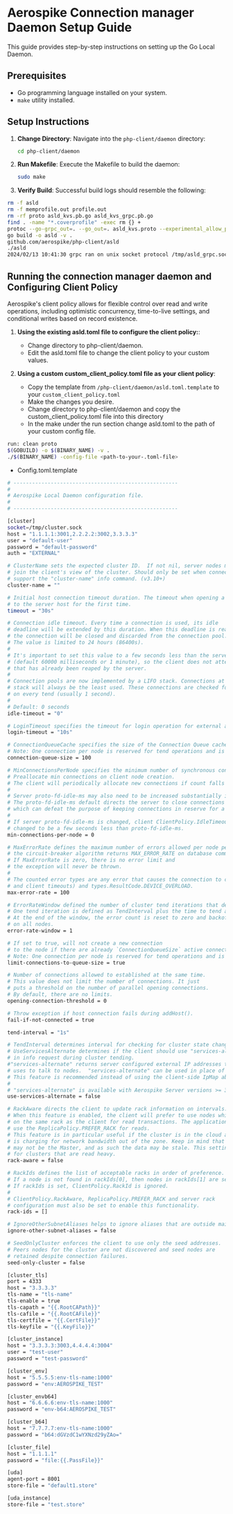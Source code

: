 # Aerospike Connection manager Daemon Setup Guide

This guide provides step-by-step instructions on setting up the Go Local Daemon.

## Prerequisites

- Go programming language installed on your system.
- `make` utility installed.

## Setup Instructions

1. **Change Directory**: Navigate into the `php-client/daemon` directory:
   ```bash
   cd php-client/daemon
   ```

2. **Run Makefile**: Execute the Makefile to build the daemon:
   ```bash
   sudo make
   ```

3. **Verify Build**: Successful build logs should resemble the following:
```bash
rm -f asld
rm -f memprofile.out profile.out
rm -rf proto asld_kvs.pb.go asld_kvs_grpc.pb.go
find . -name "*.coverprofile" -exec rm {} +
protoc --go-grpc_out=. --go_out=. asld_kvs.proto --experimental_allow_proto3_optional
go build -o asld -v .
github.com/aerospike/php-client/asld
./asld
2024/02/13 10:41:30 grpc ran on unix socket protocol /tmp/asld_grpc.sock
```

## Running the connection manager daemon and Configuring Client Policy 
Aerospike's client policy allows for flexible control over read and write operations, including optimistic concurrency, time-to-live settings, and conditional writes based on record existence.

1. **Using the existing asld.toml file to configure the client policy:**: 
    - Change directory to php-client/daemon.
    - Edit the asld.toml file to change the client policy to your custom values.

2. **Using a custom custom_client_policy.toml file as your client policy**: 
    - Copy the template from `/php-client/daemon/asld.toml.template` to your `custom_client_policy.toml`
    - Make the changes you desire.
    - Change directory to php-client/daemon and copy the custom_client_policy.toml file into this directory
    - In the make under the run  section change asld.toml to the path of your custom config file.
```bash
run: clean proto
$(GOBUILD) -o $(BINARY_NAME) -v .
./$(BINARY_NAME) -config-file <path-to-your-.toml-file>
```

- Config.toml.template
~~~bash 
# -----------------------------------------------------
#
# Aerospike Local Daemon configuration file.
#
# -----------------------------------------------------

[cluster]
socket=/tmp/cluster.sock
host = "1.1.1.1:3001,2.2.2.2:3002,3.3.3.3"
user = "default-user"
password = "default-password"
auth = "EXTERNAL"

# ClusterName sets the expected cluster ID.  If not nil, server nodes must return this cluster ID in order to
# join the client's view of the cluster. Should only be set when connecting to servers that
# support the "cluster-name" info command. (v3.10+)
cluster-name = ""

# Initial host connection timeout duration. The timeout when opening a connection
# to the server host for the first time.
timeout = "30s"

# Connection idle timeout. Every time a connection is used, its idle
# deadline will be extended by this duration. When this deadline is reached,
# the connection will be closed and discarded from the connection pool.
# The value is limited to 24 hours (86400s).
#
# It's important to set this value to a few seconds less than the server's proto-fd-idle-ms
# (default 60000 milliseconds or 1 minute), so the client does not attempt to use a socket
# that has already been reaped by the server.
#
# Connection pools are now implemented by a LIFO stack. Connections at the tail of the
# stack will always be the least used. These connections are checked for IdleTimeout
# on every tend (usually 1 second).
#
# Default: 0 seconds
idle-timeout = "0"

# LoginTimeout specifies the timeout for login operation for external authentication such as LDAP.
login-timeout = "10s"

# ConnectionQueueCache specifies the size of the Connection Queue cache PER NODE.
# Note: One connection per node is reserved for tend operations and is not used for transactions.
connection-queue-size = 100

# MinConnectionsPerNode specifies the minimum number of synchronous connections allowed per server node.
# Preallocate min connections on client node creation.
# The client will periodically allocate new connections if count falls below min connections.
#
# Server proto-fd-idle-ms may also need to be increased substantially if min connections are defined.
# The proto-fd-idle-ms default directs the server to close connections that are idle for 60 seconds
# which can defeat the purpose of keeping connections in reserve for a future burst of activity.
#
# If server proto-fd-idle-ms is changed, client ClientPolicy.IdleTimeout should also be
# changed to be a few seconds less than proto-fd-idle-ms.
min-connections-per-node = 0

# MaxErrorRate defines the maximum number of errors allowed per node per ErrorRateWindow before
# the circuit-breaker algorithm returns MAX_ERROR_RATE on database commands to that node.
# If MaxErrorRate is zero, there is no error limit and
# the exception will never be thrown.
#
# The counted error types are any error that causes the connection to close (socket errors
# and client timeouts) and types.ResultCode.DEVICE_OVERLOAD.
max-error-rate = 100

# ErrorRateWindow defined the number of cluster tend iterations that defines the window for MaxErrorRate.
# One tend iteration is defined as TendInterval plus the time to tend all nodes.
# At the end of the window, the error count is reset to zero and backoff state is removed
# on all nodes.
error-rate-window = 1

# If set to true, will not create a new connection
# to the node if there are already `ConnectionQueueSize` active connections.
# Note: One connection per node is reserved for tend operations and is not used for transactions.
limit-connections-to-queue-size = true

# Number of connections allowed to established at the same time.
# This value does not limit the number of connections. It just
# puts a threshold on the number of parallel opening connections.
# By default, there are no limits.
opening-connection-threshold = 0

# Throw exception if host connection fails during addHost().
fail-if-not-connected = true

tend-interval = "1s"

# TendInterval determines interval for checking for cluster state changes.
# UseServicesAlternate determines if the client should use "services-alternate" instead of "services"
# in info request during cluster tending.
#"services-alternate" returns server configured external IP addresses that client
# uses to talk to nodes.  "services-alternate" can be used in place of providing a client "ipMap".
# This feature is recommended instead of using the client-side IpMap above.
#
# "services-alternate" is available with Aerospike Server versions >= 3.7.1.
use-services-alternate = false

# RackAware directs the client to update rack information on intervals.
# When this feature is enabled, the client will prefer to use nodes which reside
# on the same rack as the client for read transactions. The application should also set the RackId, and
# use the ReplicaPolicy.PREFER_RACK for reads.
# This feature is in particular useful if the cluster is in the cloud and the cloud provider
# is charging for network bandwidth out of the zone. Keep in mind that the node on the same rack
# may not be the Master, and as such the data may be stale. This setting is particularly usable
# for clusters that are read heavy.
rack-aware = false

# RackIds defines the list of acceptable racks in order of preference. Nodes in RackIds[0] are chosen first.
# If a node is not found in rackIds[0], then nodes in rackIds[1] are searched, and so on.
# If rackIds is set, ClientPolicy.RackId is ignored.
#
# ClientPolicy.RackAware, ReplicaPolicy.PREFER_RACK and server rack
# configuration must also be set to enable this functionality.
rack-ids = []

# IgnoreOtherSubnetAliases helps to ignore aliases that are outside main subnet
ignore-other-subnet-aliases = false

# SeedOnlyCluster enforces the client to use only the seed addresses.
# Peers nodes for the cluster are not discovered and seed nodes are
# retained despite connection failures.
seed-only-cluster = false

[cluster_tls]
port = 4333
host = "3.3.3.3"
tls-name = "tls-name"
tls-enable = true
tls-capath = "{{.RootCAPath}}"
tls-cafile = "{{.RootCAFile}}"
tls-certfile = "{{.CertFile}}"
tls-keyfile = "{{.KeyFile}}"

[cluster_instance]
host = "3.3.3.3:3003,4.4.4.4:3004"
user = "test-user"
password = "test-password"

[cluster_env]
host = "5.5.5.5:env-tls-name:1000"
password = "env:AEROSPIKE_TEST"

[cluster_envb64]
host = "6.6.6.6:env-tls-name:1000"
password = "env-b64:AEROSPIKE_TEST"

[cluster_b64]
host = "7.7.7.7:env-tls-name:1000"
password = "b64:dGVzdC1wYXNzd29yZAo="

[cluster_file]
host = "1.1.1.1"
password = "file:{{.PassFile}}"

[uda]
agent-port = 8001
store-file = "default1.store"

[uda_instance]
store-file = "test.store"

~~~
